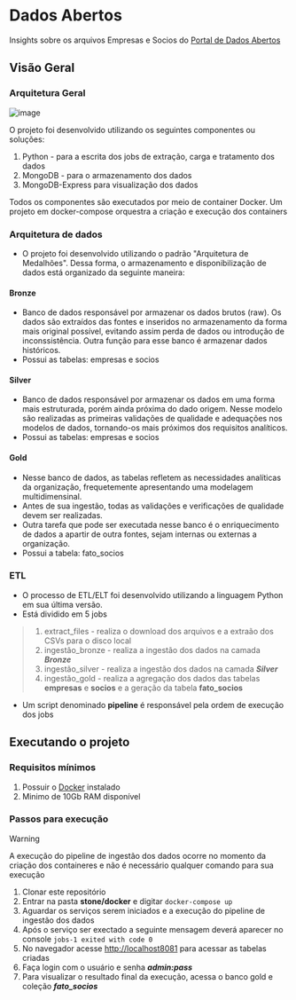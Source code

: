# Dados Abertos

Insights sobre os arquivos Empresas e Socios do [Portal de Dados Abertos ](https://dados.gov.br/dados/conjuntos-dados/cadastro-nacional-da-pessoa-juridica---cnpj)

## Visão Geral

### Arquitetura Geral

![image](https://github.com/aclaraujo/stone/assets/45980136/98a50ad1-4dcc-43ad-9933-72e27861b10b)

O projeto foi desenvolvido utilizando os seguintes componentes ou soluções:

1. Python - para a escrita dos jobs de extração, carga e tratamento dos dados
2. MongoDB - para o armazenamento dos dados
3. MongoDB-Express para visualização dos dados

Todos os componentes são executados por meio de container Docker. Um projeto em docker-compose orquestra a criação e execução dos containers

### Arquitetura de dados
* O projeto foi desenvolvido utilizando o padrão "Arquitetura de Medalhões". Dessa forma, o armazenamento e disponibilização de dados está organizado da seguinte maneira:

#### Bronze
* Banco de dados responsável por armazenar os dados brutos (raw). Os dados são extraídos das fontes e inseridos no armazenamento da forma mais original possível, evitando assim perda de dados ou introdução de inconssistência. Outra função para esse banco é armazenar dados históricos.
* Possui as tabelas: empresas e socios

#### Silver
* Banco de dados responsável por armazenar os dados em uma forma mais estruturada, porém ainda próxima do dado origem. Nesse modelo são realizadas as primeiras validações de qualidade e adequações nos modelos de dados, tornando-os mais próximos dos requisitos analíticos.
* Possui as tabelas: empresas e socios

#### Gold
* Nesse banco de dados, as tabelas refletem as necessidades analíticas da organização, frequetemente apresentando uma modelagem multidimensinal.
* Antes de sua ingestão, todas as validações e verificações de qualidade devem ser realizadas.
* Outra tarefa que pode ser executada nesse banco é o enriquecimento de dados a apartir de outra fontes, sejam internas ou externas a organização.
* Possui a tabela: fato_socios

### ETL
* O processo de ETL/ELT foi desenvolvido utilizando a linguagem Python em sua última versão. 
* Está dividido em 5 jobs
>1. extract_files - realiza o download dos arquivos e a extraão dos CSVs para o disco local
>2. ingestão_bronze - realiza a ingestão dos dados na camada ***Bronze***
>3. ingestão_silver - realiza a ingestão dos dados na camada ***Silver***
>4. ingestão_gold - realiza a agregação dos dados das tabelas **empresas** e **socios** e a geração da tabela **fato_socios**
* Um script denominado **pipeline** é responsável pela ordem de execução dos jobs

## Executando o projeto

### Requisitos mínimos
1. Possuir o [Docker](https://docs.docker.com/desktop/install/linux-install/) instalado
2. Minimo de 10Gb RAM disponível

### Passos para execução
>[!WARNING]
>A execução do pipeline de ingestão dos dados ocorre no momento da criação dos containeres e não é necessário qualquer comando para sua execução

1. Clonar este repositório
2. Entrar na pasta **stone/docker** e digitar
   ```docker-compose up```
4. Aguardar os serviços serem iniciados e a execução do pipeline de ingestão dos dados
5. Após o serviço ser exectado a seguinte mensagem deverá aparecer no console
   ```jobs-1 exited with code 0```
7. No navegador acesse [http://localhost8081](http://localhost8081) para acessar as tabelas criadas
8. Faça login com o usuário e senha ***admin:pass***
9. Para visualizar o resultado final da execução, acessa o banco gold e coleção ***fato_socios***
